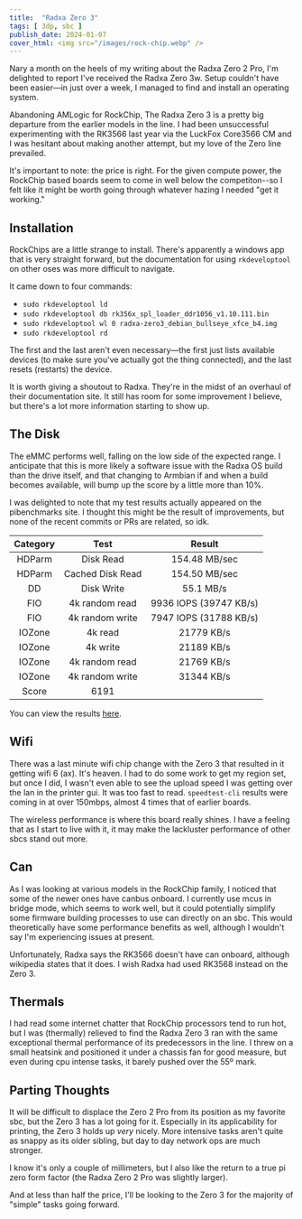 ```yaml
---
title:  "Radxa Zero 3"
tags: [ 3dp, sbc ]
publish_date: 2024-01-07
cover_html: <img src="/images/rock-chip.webp" />
---
```


Nary a month on the heels of my writing about the Radxa Zero 2 Pro, I'm
delighted to report I've received the Radxa Zero 3w. Setup couldn't have been
easier—in just over a week, I managed to find and install an operating system.

Abandoning AMLogic for RockChip, The Radxa Zero 3 is a pretty big departure from
the earlier models in the line. I had been unsuccessful experimenting with the
RK3566 last year via the LuckFox Core3566 CM and I was hesitant about making
another attempt, but my love of the Zero line prevailed.

It's important to note: the price is right. For the given compute power, the
RockChip based boards seem to come in well below the competiton--so I felt like
it might be worth going through whatever hazing I needed "get it working."

## Installation

RockChips are a little strange to install. There's apparently a windows app that
is very straight forward, but the documentation for using `rkdeveloptool` on
other oses was more difficult to navigate.

It came down to four commands:

- `sudo rkdeveloptool ld`
- `sudo rkdeveloptool db rk356x_spl_loader_ddr1056_v1.10.111.bin`
- `sudo rkdeveloptool wl 0 radxa-zero3_debian_bullseye_xfce_b4.img`
- `sudo rkdeveloptool rd`

The first and the last aren't even necessary—the first just lists available
devices (to make sure you've actually got the thing connected), and the last
resets (restarts) the device.

It is worth giving a shoutout to Radxa. They're in the midst of an overhaul of
their documentation site. It still has room for some improvement I believe, but
there's a lot more information starting to show up.

## The Disk

The eMMC performs well, falling on the low side of the expected range. I
anticipate that this is more likely a software issue with the Radxa OS build
than the drive itself, and that changing to Armbian if and when a build becomes
available, will bump up the score by a little more than 10%.

I was delighted to note that my test results actually appeared on the
pibenchmarks site. I thought this might be the result of improvements, but none
of the recent commits or PRs are related, so idk.

| Category |       Test       |         Result         |
| :------: | :--------------: | :--------------------: |
|  HDParm  |    Disk Read     |     154.48 MB/sec      |
|  HDParm  | Cached Disk Read |     154.50 MB/sec      |
|    DD    |    Disk Write    |       55.1 MB/s        |
|   FIO    |  4k random read  | 9936 IOPS (39747 KB/s) |
|   FIO    | 4k random write  | 7947 IOPS (31788 KB/s) |
|  IOZone  |     4k read      |       21779 KB/s       |
|  IOZone  |     4k write     |       21189 KB/s       |
|  IOZone  |  4k random read  |       21769 KB/s       |
|  IOZone  | 4k random write  |       31344 KB/s       |
|  Score   |       6191       |                        |

You can view the results [here](https://pibenchmarks.com/board/Radxa_ZERO_3/).

## Wifi

There was a last minute wifi chip change with the Zero 3 that resulted in it
getting wifi 6 (ax). It's heaven. I had to do some work to get my region set,
but once I did, I wasn't even able to see the upload speed I was getting over
the lan in the printer gui. It was too fast to read. `speedtest-cli` results
were coming in at over 150mbps, almost 4 times that of earlier boards.

The wireless performance is where this board really shines. I have a feeling
that as I start to live with it, it may make the lackluster performance of other
sbcs stand out more.

## Can

As I was looking at various models in the RockChip family, I noticed that some
of the newer ones have canbus onboard. I currently use mcus in bridge mode,
which seems to work well, but it could potentially simplify some firmware
building processes to use can directly on an sbc. This would theoretically have
some performance benefits as well, although I wouldn't say I'm experiencing
issues at present.

Unfortunately, Radxa says the RK3566 doesn't have can onboard, although
wikipedia states that it does. I wish Radxa had used RK3568 instead on the
Zero 3.

## Thermals

I had read some internet chatter that RockChip processors tend to run hot, but I
was (thermally) relieved to find the Radxa Zero 3 ran with the same exceptional
thermal performance of its predecessors in the line. I threw on a small heatsink
and positioned it under a chassis fan for good measure, but even during cpu
intense tasks, it barely pushed over the 55º mark.

## Parting Thoughts

It will be difficult to displace the Zero 2 Pro from its position as my favorite
sbc, but the Zero 3 has a lot going for it. Especially in its applicability for
printing, the Zero 3 holds up _very_ nicely. More intensive tasks aren't quite
as snappy as its older sibling, but day to day network ops are much stronger.

I know it's only a couple of millimeters, but I also like the return to a true
pi zero form factor (the Radxa Zero 2 Pro was slightly larger).

And at less than half the price, I'll be looking to the Zero 3 for the majority
of "simple" tasks going forward.
